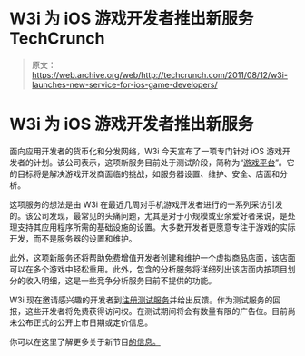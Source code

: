 # W3i 为 iOS 游戏开发者推出新服务 TechCrunch

> 原文：<https://web.archive.org/web/http://techcrunch.com/2011/08/12/w3i-launches-new-service-for-ios-game-developers/>

# W3i 为 iOS 游戏开发者推出新服务

面向应用开发者的货币化和分发网络，W3i 今天宣布了一项专门针对 iOS 游戏开发者的计划。该公司表示，这项新服务目前处于测试阶段，简称为“[游戏平台](https://web.archive.org/web/20230203100116/http://www.w3i.com/gamesbeta/)”。它的目标将是解决游戏开发商面临的挑战，如服务器设置、维护、安全、店面和分析。

这项服务的想法是由 W3i 在最近几周对手机游戏开发者进行的一系列采访引发的。该公司发现，最常见的头痛问题，尤其是对于小规模或业余爱好者来说，是处理支持其应用程序所需的基础设施的设置。大多数开发者更愿意专注于游戏的实际开发，而不是服务器的设置和维护。

此外，这项新服务还将帮助免费增值开发者创建和维护一个虚拟商品店面，该店面可以在多个游戏中轻松重用。此外，包含的分析服务将详细列出该店面内按项目划分的收入明细，这是一些竞争分析服务目前不提供的功能。

W3i 现在邀请感兴趣的开发者到[注册测试服务](https://web.archive.org/web/20230203100116/http://www.w3i.com/gamesbeta/)并给出反馈。作为测试服务的回报，这些开发者将免费获得访问权。在测试期间将会有数量有限的广告位。目前尚未公布正式的公开上市日期或定价信息。

你可以在这里了解更多关于新节目[的信息。](https://web.archive.org/web/20230203100116/http://www.w3i.com/gamesbeta/)